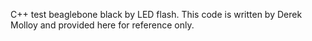 C++ test beaglebone black by LED flash.
This code is written by Derek Molloy and provided here for reference only.
